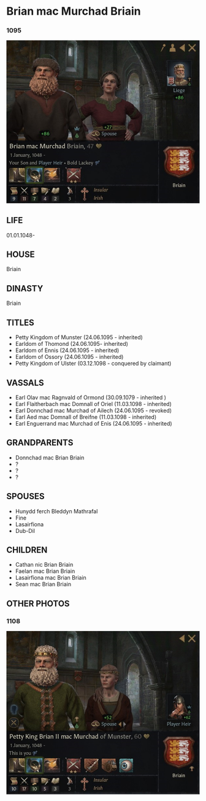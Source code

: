 # Brian mac Murchad Briain

### 1095

![brian_mac_murchad_1095](i/brian_mac_murchad_1095.jpg)

## LIFE

01.01.1048-

## HOUSE

Briain

## DINASTY

Briain

## TITLES 

- Petty Kingdom of Munster (24.06.1095 - inherited)
- Earldom of Thomond (24.06.1095- inherited)
- Earldom of Ennis (24.06.1095 - inherited)
- Earldom of Ossory (24.06.1095 - inherited)
- Petty Kingdom of Ulster (03.12.1098 - conquered by claimant)

## VASSALS

- Earl Olav mac Ragnvald of Ormond (30.09.1079 - inherited )
- Earl Flaitherbach mac Domnall of Oriel (11.03.1098 - inherited)
- Earl Donnchad mac Murchad of Ailech (24.06.1095 - revoked)
- Earl Aed mac Domnall of Breifne (11.03.1098 - inherited)
- Earl Enguerrand mac Murchad of Enis (24.06.1095 - inherited)

## GRANDPARENTS

- Donnchad mac Brian Briain
- ?
- ?
- ?

## SPOUSES

- Hunydd ferch Bleddyn Mathrafal
- Fine
- Lasairfiona
- Dub-Dil

## CHILDREN

- Cathan nic Brian Briain
- Faelan mac Brian Briain
- Lasairfiona mac Brian Briain
- Sean mac Brian Briain

## OTHER PHOTOS

### 1108

![brian_mac_murchad_1108](i/brian_mac_murchad_1108.jpg)